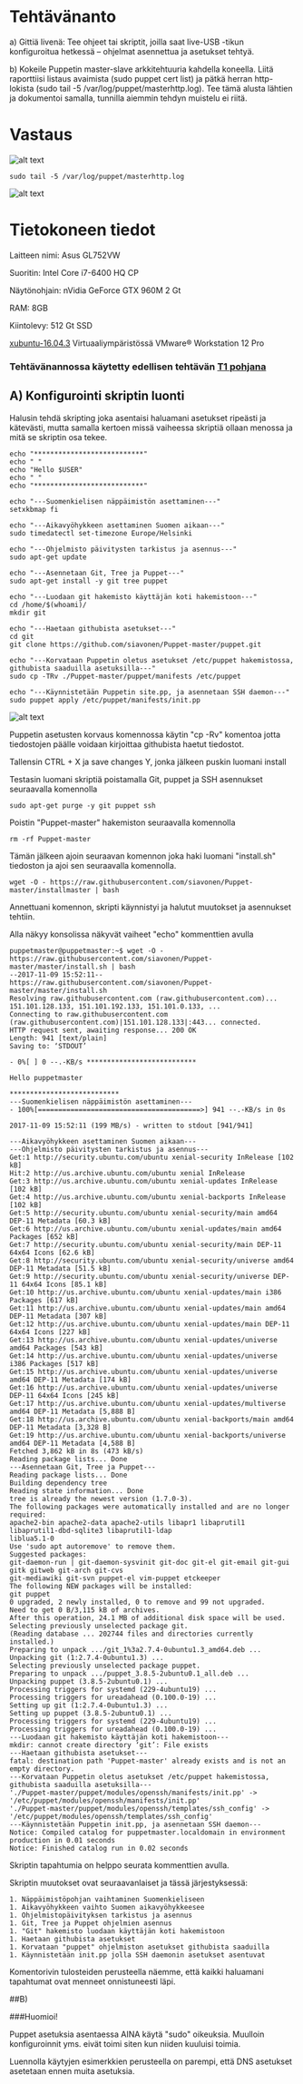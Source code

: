 # Tehtävänanto

a) Gittiä livenä: Tee ohjeet tai skriptit, joilla saat live-USB -tikun konfiguroitua hetkessä – ohjelmat asennettua ja asetukset tehtyä.

b) Kokeile Puppetin master-slave arkkitehtuuria kahdella koneella. Liitä raporttiisi listaus avaimista (sudo puppet cert list) ja pätkä herran http-lokista (sudo tail -5 /var/log/puppet/masterhttp.log). Tee tämä alusta lähtien ja dokumentoi samalla, tunnilla aiemmin tehdyn muistelu ei riitä.

# Vastaus

![alt text](https://github.com/siavonen/Puppet-master/blob/master/teht%C3%A4v%C3%A4t/T2/pics/1.png?raw=true)

```
sudo tail -5 /var/log/puppet/masterhttp.log
```

![alt text](https://github.com/siavonen/Puppet-master/blob/master/teht%C3%A4v%C3%A4t/T2/pics/2.png?raw=true)

# Tietokoneen tiedot

Laitteen nimi: Asus GL752VW

Suoritin: Intel Core i7-6400 HQ CP

Näytönohjain: nVidia GeForce GTX 960M 2 Gt

RAM: 8GB

Kiintolevy: 512 Gt SSD

[xubuntu-16.04.3](http://nl.archive.ubuntu.com/ubuntu-cdimage-xubuntu/releases/16.04/release/xubuntu-16.04.3-desktop-amd64.iso) Virtuaaliympäristössä VMware® Workstation 12 Pro

### Tehtävänannossa käytetty edellisen tehtävän [T1 pohjana](https://github.com/siavonen/Puppet-master/tree/master/teht%C3%A4v%C3%A4t/T1)


## A) Konfigurointi skriptin luonti

Halusin tehdä skripting joka asentaisi haluamani asetukset ripeästi ja kätevästi, mutta samalla kertoen missä vaiheessa skriptiä ollaan menossa ja mitä se skriptin osa tekee.

```
echo "***************************"
echo " "
echo "Hello $USER"
echo " "
echo "***************************"

echo "---Suomenkielisen näppäimistön asettaminen---"
setxkbmap fi

echo "---Aikavyöhykkeen asettaminen Suomen aikaan---"
sudo timedatectl set-timezone Europe/Helsinki

echo "---Ohjelmisto päivitysten tarkistus ja asennus---"
sudo apt-get update

echo "---Asennetaan Git, Tree ja Puppet---"
sudo apt-get install -y git tree puppet

echo "---Luodaan git hakemisto käyttäjän koti hakemistoon---"
cd /home/$(whoami)/
mkdir git

echo "---Haetaan githubista asetukset---"
cd git
git clone https://github.com/siavonen/Puppet-master/puppet.git

echo "---Korvataan Puppetin oletus asetukset /etc/puppet hakemistossa, githubista saaduilla asetuksilla---"
sudo cp -TRv ./Puppet-master/puppet/manifests /etc/puppet

echo "---Käynnistetään Puppetin site.pp, ja asennetaan SSH daemon---"
sudo puppet apply /etc/puppet/manifests/init.pp
```

![alt text](https://github.com/siavonen/Puppet-master/blob/master/teht%C3%A4v%C3%A4t/T2/pics/3.png?raw=true)

Puppetin asetusten korvaus komennossa käytin "cp -Rv" komentoa jotta tiedostojen päälle voidaan kirjoittaa githubista haetut tiedostot.

Tallensin CTRL + X ja save changes Y, jonka jälkeen puskin luomani install

Testasin luomani skriptiä poistamalla Git, puppet ja SSH asennukset seuraavalla komennolla

```
sudo apt-get purge -y git puppet ssh
```

Poistin "Puppet-master" hakemiston seuraavalla komennolla

```
rm -rf Puppet-master
```
Tämän jälkeen ajoin seuraavan komennon joka haki luomani "install.sh" tiedoston ja ajoi sen seuraavalla komennolla.

```
wget -O - https://raw.githubusercontent.com/siavonen/Puppet-master/installmaster | bash

```

Annettuani komennon, skripti käynnistyi ja halutut muutokset ja asennukset tehtiin.

Alla näkyy konsolissa näkyvät vaiheet "echo" kommenttien avulla

```
puppetmaster@puppetmaster:~$ wget -O - https://raw.githubusercontent.com/siavonen/Puppet-master/master/install.sh | bash
--2017-11-09 15:52:11-- https://raw.githubusercontent.com/siavonen/Puppet-master/master/install.sh
Resolving raw.githubusercontent.com (raw.githubusercontent.com)... 151.101.128.133, 151.101.192.133, 151.101.0.133, ...
Connecting to raw.githubusercontent.com (raw.githubusercontent.com)|151.101.128.133|:443... connected.
HTTP request sent, awaiting response... 200 OK
Length: 941 [text/plain]
Saving to: ‘STDOUT’

- 0%[ ] 0 --.-KB/s ***************************

Hello puppetmaster

***************************
---Suomenkielisen näppäimistön asettaminen---
- 100%[========================================>] 941 --.-KB/s in 0s

2017-11-09 15:52:11 (199 MB/s) - written to stdout [941/941]

---Aikavyöhykkeen asettaminen Suomen aikaan---
---Ohjelmisto päivitysten tarkistus ja asennus---
Get:1 http://security.ubuntu.com/ubuntu xenial-security InRelease [102 kB]
Hit:2 http://us.archive.ubuntu.com/ubuntu xenial InRelease
Get:3 http://us.archive.ubuntu.com/ubuntu xenial-updates InRelease [102 kB]
Get:4 http://us.archive.ubuntu.com/ubuntu xenial-backports InRelease [102 kB]
Get:5 http://security.ubuntu.com/ubuntu xenial-security/main amd64 DEP-11 Metadata [60.3 kB]
Get:6 http://us.archive.ubuntu.com/ubuntu xenial-updates/main amd64 Packages [652 kB]
Get:7 http://security.ubuntu.com/ubuntu xenial-security/main DEP-11 64x64 Icons [62.6 kB]
Get:8 http://security.ubuntu.com/ubuntu xenial-security/universe amd64 DEP-11 Metadata [51.5 kB]
Get:9 http://security.ubuntu.com/ubuntu xenial-security/universe DEP-11 64x64 Icons [85.1 kB]
Get:10 http://us.archive.ubuntu.com/ubuntu xenial-updates/main i386 Packages [617 kB]
Get:11 http://us.archive.ubuntu.com/ubuntu xenial-updates/main amd64 DEP-11 Metadata [307 kB]
Get:12 http://us.archive.ubuntu.com/ubuntu xenial-updates/main DEP-11 64x64 Icons [227 kB]
Get:13 http://us.archive.ubuntu.com/ubuntu xenial-updates/universe amd64 Packages [543 kB]
Get:14 http://us.archive.ubuntu.com/ubuntu xenial-updates/universe i386 Packages [517 kB]
Get:15 http://us.archive.ubuntu.com/ubuntu xenial-updates/universe amd64 DEP-11 Metadata [174 kB]
Get:16 http://us.archive.ubuntu.com/ubuntu xenial-updates/universe DEP-11 64x64 Icons [245 kB]
Get:17 http://us.archive.ubuntu.com/ubuntu xenial-updates/multiverse amd64 DEP-11 Metadata [5,888 B]
Get:18 http://us.archive.ubuntu.com/ubuntu xenial-backports/main amd64 DEP-11 Metadata [3,328 B]
Get:19 http://us.archive.ubuntu.com/ubuntu xenial-backports/universe amd64 DEP-11 Metadata [4,588 B]
Fetched 3,862 kB in 8s (473 kB/s)
Reading package lists... Done
---Asennetaan Git, Tree ja Puppet---
Reading package lists... Done
Building dependency tree
Reading state information... Done
tree is already the newest version (1.7.0-3).
The following packages were automatically installed and are no longer required:
apache2-bin apache2-data apache2-utils libapr1 libaprutil1 libaprutil1-dbd-sqlite3 libaprutil1-ldap
liblua5.1-0
Use 'sudo apt autoremove' to remove them.
Suggested packages:
git-daemon-run | git-daemon-sysvinit git-doc git-el git-email git-gui gitk gitweb git-arch git-cvs
git-mediawiki git-svn puppet-el vim-puppet etckeeper
The following NEW packages will be installed:
git puppet
0 upgraded, 2 newly installed, 0 to remove and 99 not upgraded.
Need to get 0 B/3,115 kB of archives.
After this operation, 24.1 MB of additional disk space will be used.
Selecting previously unselected package git.
(Reading database ... 202744 files and directories currently installed.)
Preparing to unpack .../git_1%3a2.7.4-0ubuntu1.3_amd64.deb ...
Unpacking git (1:2.7.4-0ubuntu1.3) ...
Selecting previously unselected package puppet.
Preparing to unpack .../puppet_3.8.5-2ubuntu0.1_all.deb ...
Unpacking puppet (3.8.5-2ubuntu0.1) ...
Processing triggers for systemd (229-4ubuntu19) ...
Processing triggers for ureadahead (0.100.0-19) ...
Setting up git (1:2.7.4-0ubuntu1.3) ...
Setting up puppet (3.8.5-2ubuntu0.1) ...
Processing triggers for systemd (229-4ubuntu19) ...
Processing triggers for ureadahead (0.100.0-19) ...
---Luodaan git hakemisto käyttäjän koti hakemistoon---
mkdir: cannot create directory ‘git’: File exists
---Haetaan githubista asetukset---
fatal: destination path 'Puppet-master' already exists and is not an empty directory.
---Korvataan Puppetin oletus asetukset /etc/puppet hakemistossa, githubista saaduilla asetuksilla---
'./Puppet-master/puppet/modules/openssh/manifests/init.pp' -> '/etc/puppet/modules/openssh/manifests/init.pp'
'./Puppet-master/puppet/modules/openssh/templates/ssh_config' -> '/etc/puppet/modules/openssh/templates/ssh_config'
---Käynnistetään Puppetin init.pp, ja asennetaan SSH daemon---
Notice: Compiled catalog for puppetmaster.localdomain in environment production in 0.01 seconds
Notice: Finished catalog run in 0.02 seconds
```

Skriptin tapahtumia on helppo seurata kommenttien avulla.

Skriptin muutokset ovat seuraavanlaiset ja tässä järjestyksessä:

	1. Näppäimistöpohjan vaihtaminen Suomenkieliseen
	1. Aikavyöhykkeen vaihto Suomen aikavyöhykkeesee
	1. Ohjelmistopäivityksen tarkistus ja asennus
	1. Git, Tree ja Puppet ohjelmien asennus
	1. "Git" hakemisto luodaan käyttäjän koti hakemistoon
	1. Haetaan githubista asetukset
	1. Korvataan "puppet" ohjelmiston asetukset githubista saaduilla
	1. Käynnistetään init.pp jolla SSH daemonin asetukset asentuvat

Komentorivin tulosteiden perusteella näemme, että kaikki haluamani tapahtumat ovat menneet onnistuneesti läpi.


##B)

###Huomioi!

Puppet asetuksia asentaessa AINA käytä "sudo" oikeuksia. Muulloin konfiguroinnit yms. eivät toimi siten kun niiden kuuluisi toimia.

Luennolla käytyjen esimerkkien perusteella on parempi, että DNS asetukset asetetaan ennen muita asetuksia.

